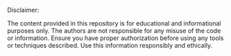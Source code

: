 Disclaimer:

The content provided in this repository is for educational and informational purposes only. The authors are not responsible for any misuse of the code or information. Ensure you have proper authorization before using any tools or techniques described. Use this information responsibly and ethically.
